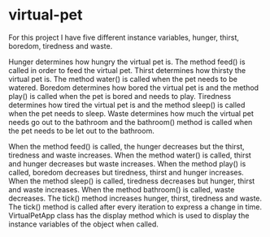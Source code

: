 # virtual-pet

For this project I have five different instance variables, hunger, thirst, boredom, tiredness and waste.

Hunger determines how hungry the virtual pet is. The method feed() is called in order to feed the virtual pet.
Thirst determines how thirsty the virtual pet is. The method water() is called when the pet needs to be watered.
Boredom determines how bored the virtual pet is and the method play() is called when the pet is bored and needs to play.
Tiredness determines how tired the virtual pet is and the method sleep() is called when the pet needs to sleep.
Waste determines how much the virtual pet needs go out to the bathroom and the bathroom() method is called when the pet needs to be let out to the bathroom.

When the method feed() is called, the hunger decreases but the thirst, tiredness and waste increases.
When the method water() is called, thirst and hunger decreases but waste increases.
When the method play() is called, boredom decreases but tiredness, thirst and hunger increases.
When the method sleep() is called, tiredness decreases but hunger, thirst and waste increases.
When the method bathroom() is called, waste decreases.
The tick() method increases hunger, thirst, tiredness and waste. The tick() method is called after every iteration to express a change in time.
VirtualPetApp class has the display method which is used to display the instance variables of the object when called.
